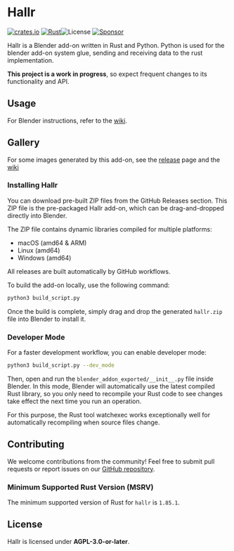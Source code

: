 # Hallr

[![crates.io](https://img.shields.io/crates/v/hallr.svg)](https://crates.io/crates/hallr)
[![Rust](https://github.com/eadf/hallr/actions/workflows/rust_test.yml/badge.svg)](https://github.com/eadf/hallr/actions/workflows/rust_test.yml)![License](https://img.shields.io/crates/l/hallr)
[![Sponsor](https://img.shields.io/static/v1?label=Sponsor&message=%E2%9D%A4&logo=GitHub&color=%23fe8e86)](https://github.com/sponsors/eadf)

Hallr is a Blender add-on written in Rust and Python. Python is used for the blender add-on system glue, sending and receiving data to the rust implementation.

**This project is a work in progress**, so expect frequent changes to its functionality and API.

## Usage
For Blender instructions, refer to the [wiki](https://github.com/eadf/hallr/wiki).

## Gallery

For some images generated by this add-on, see the [release](https://github.com/eadf/hallr/releases) page and the [wiki](https://github.com/eadf/hallr/wiki)

### Installing Hallr
You can download pre-built ZIP files from the GitHub Releases section. This ZIP file is the pre-packaged Hallr add-on, which can be drag-and-dropped directly into Blender.

The ZIP file contains dynamic libraries compiled for multiple platforms:
- macOS (amd64 & ARM)
- Linux (amd64)
- Windows (amd64)

All releases are built automatically by GitHub workflows.

To build the add-on locally, use the following command:

```bash
python3 build_script.py
```

Once the build is complete, simply drag and drop the generated `hallr.zip` file into Blender to install it.

### Developer Mode
For a faster development workflow, you can enable developer mode:

```bash
python3 build_script.py --dev_mode
```

Then, open and run the `blender_addon_exported/__init__.py` file inside Blender. In this mode, Blender will automatically use the latest compiled Rust library, so you only need to recompile your Rust code to see changes take effect the next time you run an operation.

For this purpose, the Rust tool watchexec works exceptionally well for automatically recompiling when source files change.

## Contributing
We welcome contributions from the community! Feel free to submit pull requests or report issues on our [GitHub repository](https://github.com/eadf/hallr).

### Minimum Supported Rust Version (MSRV)

The minimum supported version of Rust for `hallr` is `1.85.1`.

## License
Hallr is licensed under **AGPL-3.0-or-later**.

